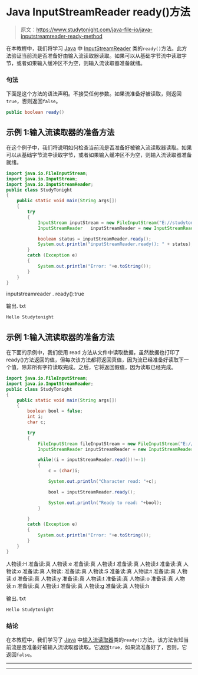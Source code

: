 # Java InputStreamReader ready()方法

> 原文：<https://www.studytonight.com/java-file-io/java-inputstreamreader-ready-method>

在本教程中，我们将学习 [Java](https://www.studytonight.com/java/) 中 [InputStreamReader](https://www.studytonight.com/java-file-io/java-inputstreamreader) 类的`ready()`方法。此方法验证当前流是否准备好由输入流读取器读取。如果可以从基础字节流中读取字节，或者如果输入缓冲区不为空，则输入流读取器准备就绪。

### 句法

下面是这个方法的语法声明。不接受任何参数。如果流准备好被读取，则返回`true`，否则返回`false`。

```java
public boolean ready()
```

## 示例 1:输入流读取器的准备方法

在这个例子中，我们将说明如何检查当前流是否准备好被输入流读取器读取。如果可以从基础字节流中读取字节，或者如果输入缓冲区不为空，则输入流读取器准备就绪。

```java
import java.io.FileInputStream;
import java.io.InputStream;
import java.io.InputStreamReader;
public class StudyTonight 
{
	public static void main(String args[])
	{
		try 
		{
			InputStream inputStream = new FileInputStream("E://studytonight//output.txt");
			InputStreamReader	inputStreamReader = new InputStreamReader(inputStream);

			boolean status = inputStreamReader.ready();
			System.out.println("inputStreamReader.ready(): " + status);
		}
		catch (Exception e)
		{
			System.out.println("Error: "+e.toString());
		}  
	}
} 
```

inputstreamreader . ready():true

输出. txt

```java
Hello Studytonight
```

## 示例 1:输入流读取器的准备方法

在下面的示例中，我们使用 read 方法从文件中读取数据，虽然数据也打印了 ready()方法返回的值，但每次该方法都将返回真值，因为流已经准备好读取下一个值，除非所有字符读取完成。之后，它将返回假值，因为读取已经完成。

```java
import java.io.FileInputStream;
import java.io.InputStreamReader;
public class StudyTonight 
{
	public static void main(String args[])
	{
		boolean bool = false;
		int i;
		char c;

		try
		{
			FileInputStream fileInputStream = new FileInputStream("E://studytonight//output.txt");
			InputStreamReader inputStreamReader = new InputStreamReader(fileInputStream);

			while((i = inputStreamReader.read())!=-1) 
			{
				c = (char)i;

				System.out.println("Character read: "+c);

				bool = inputStreamReader.ready();

				System.out.println("Ready to read: "+bool);
			}

		} 
		catch (Exception e)
		{
			System.out.println("Error: "+e.toString());
		}  
	}
}
```

人物读:H
准备读:真
人物读:e
准备读:真
人物读:l
准备读:真
人物读:l
准备读:真
人物读:o
准备读:真
人物读:
准备读:真
人物读:S
准备读:真
人物读:t
准备读:真 人物读:d
准备读:真
人物读:y
准备读:真
人物读:t
准备读:真
人物读:o
准备读:真
人物读:n
准备读:真
人物读:i
准备读:真
人物读:g
准备读:真
人物读:h

输出. txt

```java
Hello Studytonight
```

### 结论

在本教程中，我们学习了 [Java](https://www.studytonight.com/java/) 中[输入流读取器](https://www.studytonight.com/java-file-io/java-inputstreamreader)类的`ready()`方法，该方法告知当前流是否准备好被输入流读取器读取。它返回`true`，如果流准备好了，否则，它返回`false`。

* * *

* * *